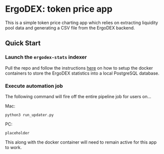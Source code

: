 # ErgoDEX: token price app

This is a simple token price charting app which relies on extracting liquidity pool data and generating a CSV file from the ErgoDEX backend.

## Quick Start

### Launch the `ergodex-stats` indexer

Pull the repo and follow the instructions [here](https://github.com/bazuaal/ergodex-stats) on how to setup the docker containers to store the ErgoDEX statistics into a local PostgreSQL database.

### Execute automation job

The following command will fire off the entire pipeline job for users on...

Mac:

`python3 run_updater.py`

PC:

`placeholder`

This along with the docker container will need to remain active for this app to work.

